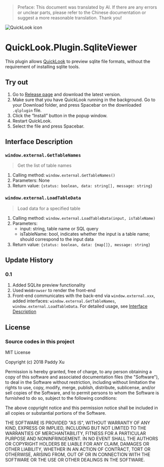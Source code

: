 > Preface: This document was translated by AI. If there are any errors or unclear parts, please refer to the Chinese documentation or suggest a more reasonable translation. Thank you!

![QuickLook icon](https://user-images.githubusercontent.com/1687847/29485863-8cd61b7c-84e2-11e7-97d5-eacc2ba10d28.png)

# QuickLook.Plugin.SqliteViewer

This plugin allows [QuickLook](https://github.com/QL-Win/QuickLook) to preview sqlite file formats, without the requirement of installing sqlite tools.

## Try out

1. Go to [Release page](https://github.com/QL-Win/QuickLook.Plugin.SqliteViewer/releases) and download the latest version.
2. Make sure that you have QuickLook running in the background. Go to your Download folder, and press <key>Spacebar</key> on the downloaded `.qlplugin` file.
3. Click the “Install” button in the popup window.
4. Restart QuickLook.
5. Select the file and press <key>Spacebar</key>.

## Interface Description

### `window.external.GetTableNames`
> Get the list of table names
1. Calling method: `window.external.GetTableNames()`
2. Parameters: None
3. Return value: `{status: boolean, data: string[], message: string}`

### `window.external.LoadTableData`
> Load data for a specified table
1. Calling method: `window.external.LoadTableData(input, isTableName)`
2. Parameters:
    - input: string, table name or SQL query
    - isTableName: bool, indicates whether the input is a table name; should correspond to the input data
3. Return value: `{status: boolean, data: {map[]}, message: string}`


## Update History
### 0.1
1. Added SQLite preview functionality
2. Used `WebBrowser` to render the front-end
3. Front-end communicates with the back-end via `window.external.xxx`, added interfaces: `window.external.GetTableNames`, `window.external.LoadTableData`. For detailed usage, see [Interface Description](##Interface-Description)
## License

### Source codes in this project

MIT License

Copyright (c) 2018 Paddy Xu

Permission is hereby granted, free of charge, to any person obtaining a copy of this software and associated documentation files (the "Software"), to deal in the Software without restriction, including without limitation the rights to use, copy, modify, merge, publish, distribute, sublicense, and/or sell copies of the Software, and to permit persons to whom the Software is furnished to do so, subject to the following conditions:

The above copyright notice and this permission notice shall be included in all copies or substantial portions of the Software.

THE SOFTWARE IS PROVIDED "AS IS", WITHOUT WARRANTY OF ANY KIND, EXPRESS OR IMPLIED, INCLUDING BUT NOT LIMITED TO THE WARRANTIES OF MERCHANTABILITY, FITNESS FOR A PARTICULAR PURPOSE AND NONINFRINGEMENT. IN NO EVENT SHALL THE AUTHORS OR COPYRIGHT HOLDERS BE LIABLE FOR ANY CLAIM, DAMAGES OR OTHER LIABILITY, WHETHER IN AN ACTION OF CONTRACT, TORT OR OTHERWISE, ARISING FROM, OUT OF OR IN CONNECTION WITH THE SOFTWARE OR THE USE OR OTHER DEALINGS IN THE SOFTWARE.
